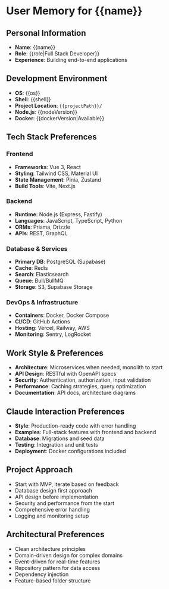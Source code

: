 # User Memory for {{name}}

## Personal Information
- **Name**: {{name}}
- **Role**: {{role|Full Stack Developer}}
- **Experience**: Building end-to-end applications

## Development Environment
- **OS**: {{os}}
- **Shell**: {{shell}}
- **Project Location**: `{{projectPath}}/`
- **Node.js**: {{nodeVersion}}
- **Docker**: {{dockerVersion|Available}}

## Tech Stack Preferences
### Frontend
- **Frameworks**: Vue 3, React
- **Styling**: Tailwind CSS, Material UI
- **State Management**: Pinia, Zustand
- **Build Tools**: Vite, Next.js

### Backend
- **Runtime**: Node.js (Express, Fastify)
- **Languages**: JavaScript, TypeScript, Python
- **ORMs**: Prisma, Drizzle
- **APIs**: REST, GraphQL

### Database & Services
- **Primary DB**: PostgreSQL (Supabase)
- **Cache**: Redis
- **Search**: Elasticsearch
- **Queue**: Bull/BullMQ
- **Storage**: S3, Supabase Storage

### DevOps & Infrastructure
- **Containers**: Docker, Docker Compose
- **CI/CD**: GitHub Actions
- **Hosting**: Vercel, Railway, AWS
- **Monitoring**: Sentry, LogRocket

## Work Style & Preferences
- **Architecture**: Microservices when needed, monolith to start
- **API Design**: RESTful with OpenAPI specs
- **Security**: Authentication, authorization, input validation
- **Performance**: Caching strategies, query optimization
- **Documentation**: API docs, architecture diagrams

## Claude Interaction Preferences
- **Style**: Production-ready code with error handling
- **Examples**: Full-stack features with frontend and backend
- **Database**: Migrations and seed data
- **Testing**: Integration and unit tests
- **Deployment**: Docker configurations included

## Project Approach
- Start with MVP, iterate based on feedback
- Database design first approach
- API design before implementation
- Security and performance from the start
- Comprehensive error handling
- Logging and monitoring setup

## Architectural Preferences
- Clean architecture principles
- Domain-driven design for complex domains
- Event-driven for real-time features
- Repository pattern for data access
- Dependency injection
- Feature-based folder structure